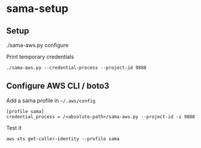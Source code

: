 # sama-setup


## Setup

./sama-aws.py configure

Print temporary credentials
```
./sama-aws.py --credential-process --project-id 9888
```

## Configure AWS CLI / boto3

Add a sama profile in `~/.aws/config`
```
[profile sama]
credential_process = /<absolute-path>/sama-aws.py --project-id -i 9888
```

Test it
```
aws sts get-caller-identity --profile sama
```
